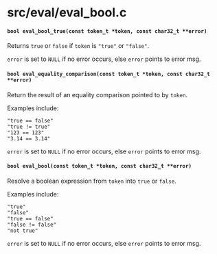 # src/eval/eval_bool.c

#### `bool eval_bool_true(const token_t *token, const char32_t **error)`
Returns `true` or `false` if `token` is `"true"` or `"false"`.

`error` is set to `NULL` if no error occurs, else `error` points to error msg.

#### `bool eval_equality_comparison(const token_t *token, const char32_t **error)`
Return the result of an equality comparison pointed to by `token`.

Examples include:

```
"true == false"
"true != true"
"123 == 123"
"3.14 == 3.14"
```

`error` is set to `NULL` if no error occurs, else `error` points to error msg.

#### `bool eval_bool(const token_t *token, const char32_t **error)`
Resolve a boolean expression from `token` into `true` or `false`.

Examples include:

```
"true"
"false"
"true == false"
"false != false"
"not true"
```

`error` is set to `NULL` if no error occurs, else `error` points to error msg.

